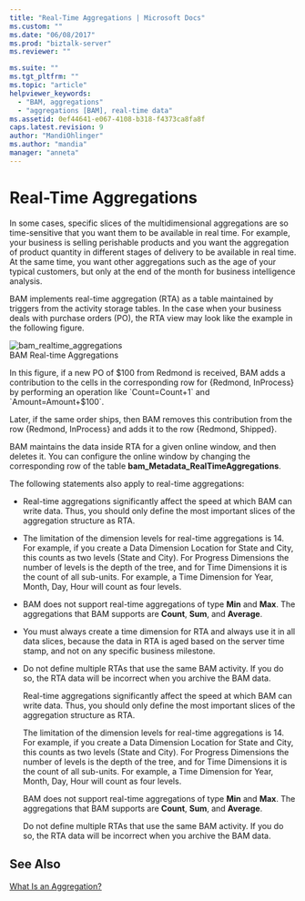 ```yaml
---
title: "Real-Time Aggregations | Microsoft Docs"
ms.custom: ""
ms.date: "06/08/2017"
ms.prod: "biztalk-server"
ms.reviewer: ""

ms.suite: ""
ms.tgt_pltfrm: ""
ms.topic: "article"
helpviewer_keywords: 
  - "BAM, aggregations"
  - "aggregations [BAM], real-time data"
ms.assetid: 0ef44641-e067-4108-b318-f4373ca8fa8f
caps.latest.revision: 9
author: "MandiOhlinger"
ms.author: "mandia"
manager: "anneta"
---
```

# Real-Time Aggregations
In some cases, specific slices of the multidimensional aggregations are so time-sensitive that you want them to be available in real time. For example, your business is selling perishable products and you want the aggregation of product quantity in different stages of delivery to be available in real time. At the same time, you want other aggregations such as the age of your typical customers, but only at the end of the month for business intelligence analysis.  
  
 BAM implements real-time aggregation (RTA) as a table maintained by triggers from the activity storage tables. In the case when your business deals with purchase orders (PO), the RTA view may look like the example in the following figure.  
  
 ![](../core/media/bam-realtime-aggregations.gif "bam_realtime_aggregations")  
BAM Real-time Aggregations  
  
 In this figure, if a new PO of $100 from Redmond is received, BAM adds a contribution to the cells in the corresponding row for {Redmond, InProcess} by performing an operation like `Count=Count+1` and `Amount=Amount+$100`.  
  
 Later, if the same order ships, then BAM removes this contribution from the row {Redmond, InProcess} and adds it to the row {Redmond, Shipped}.  
  
 BAM maintains the data inside RTA for a given online window, and then deletes it. You can configure the online window by changing the corresponding row of the table **bam_Metadata_RealTimeAggregations**.  
  
 The following statements also apply to real-time aggregations:  
  
- Real-time aggregations significantly affect the speed at which BAM can write data. Thus, you should only define the most important slices of the aggregation structure as RTA.  
  
- The limitation of the dimension levels for real-time aggregations is 14. For example, if you create a Data Dimension Location for State and City, this counts as two levels (State and City). For Progress Dimensions the number of levels is the depth of the tree, and for Time Dimensions it is the count of all sub-units. For example, a Time Dimension for Year, Month, Day, Hour will count as four levels.  
  
- BAM does not support real-time aggregations of type **Min** and **Max**. The aggregations that BAM supports are **Count**, **Sum**, and **Average**.  
  
- You must always create a time dimension for RTA and always use it in all data slices, because the data in RTA is aged based on the server time stamp, and not on any specific business milestone.  
  
- Do not define multiple RTAs that use the same BAM activity. If you do so, the RTA data will be incorrect when you archive the BAM data.  
  
  Real-time aggregations significantly affect the speed at which BAM can write data. Thus, you should only define the most important slices of the aggregation structure as RTA.  
  
  The limitation of the dimension levels for real-time aggregations is 14. For example, if you create a Data Dimension Location for State and City, this counts as two levels (State and City). For Progress Dimensions the number of levels is the depth of the tree, and for Time Dimensions it is the count of all sub-units. For example, a Time Dimension for Year, Month, Day, Hour will count as four levels.  
  
  BAM does not support real-time aggregations of type **Min** and **Max**. The aggregations that BAM supports are **Count**, **Sum**, and **Average**.  
  
  Do not define multiple RTAs that use the same BAM activity. If you do so, the RTA data will be incorrect when you archive the BAM data.  
  
## See Also  
 [What Is an Aggregation?](../core/what-is-an-aggregation.md)
